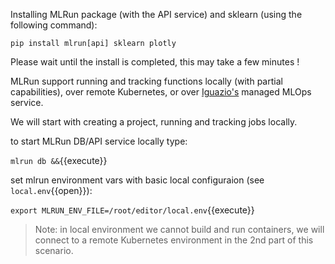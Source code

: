 Installing MLRun package (with the API service) and sklearn (using the following command):

`pip install mlrun[api] sklearn plotly`

Please wait until the install is completed, this may take a few minutes !

MLRun support running and tracking functions locally (with partial capabilities), 
over remote Kubernetes, or over [Iguazio's](https://www.iguazio.com/) managed MLOps service. 

We will start with creating a project, running and tracking jobs locally.  

to start MLRun DB/API service locally type:

`mlrun db &&`{{execute}}

set mlrun environment vars with basic local configuraion (see `local.env`{{open}}):

`export MLRUN_ENV_FILE=/root/editor/local.env`{{execute}}

> Note: in local environment we cannot build and run containers, 
> we will connect to a remote Kubernetes environment in the 2nd part of this scenario.
